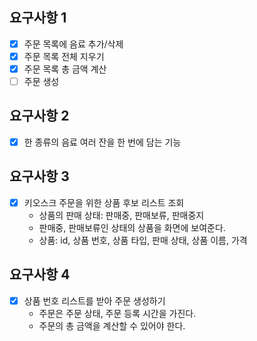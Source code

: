 ## 요구사항 1
- [x] 주문 목록에 음료 추가/삭제
- [x] 주문 목록 전체 지우기
- [x] 주문 목록 총 금액 계산
- [ ] 주문 생성

## 요구사항 2
- [x] 한 종류의 음료 여러 잔을 한 번에 담는 기능

## 요구사항 3
- [x] 키오스크 주문을 위한 상품 후보 리스트 조회
    - 상품의 판매 상태: 판매중, 판매보류, 판매중지
    - 판매중, 판매보류인 상태의 상품을 화면에 보여준다.
    - 상품: id, 상품 번호, 상품 타입, 판매 상태, 상품 이름, 가격

## 요구사항 4
- [x] 상품 번호 리스트를 받아 주문 생성하기
  - 주문은 주문 상태, 주문 등록 시간을 가진다.
  - 주문의 총 금액을 계산할 수 있어야 한다.
